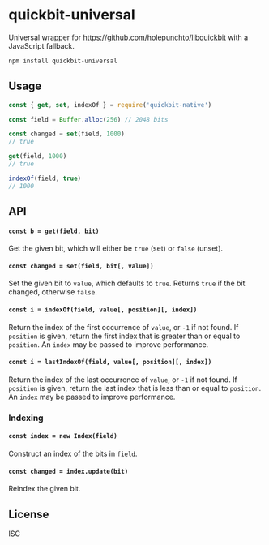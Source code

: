 # quickbit-universal

Universal wrapper for https://github.com/holepunchto/libquickbit with a JavaScript fallback.

```sh
npm install quickbit-universal
```

## Usage

```js
const { get, set, indexOf } = require('quickbit-native')

const field = Buffer.alloc(256) // 2048 bits

const changed = set(field, 1000)
// true

get(field, 1000)
// true

indexOf(field, true)
// 1000
```

## API

#### `const b = get(field, bit)`

Get the given bit, which will either be `true` (set) or `false` (unset).

#### `const changed = set(field, bit[, value])`

Set the given bit to `value`, which defaults to `true`. Returns `true` if the bit changed, otherwise `false`.

#### `const i = indexOf(field, value[, position][, index])`

Return the index of the first occurrence of `value`, or `-1` if not found. If `position` is given, return the first index that is greater than or equal to `position`. An `index` may be passed to improve performance.

#### `const i = lastIndexOf(field, value[, position][, index])`

Return the index of the last occurrence of `value`, or `-1` if not found. If `position` is given, return the last index that is less than or equal to `position`. An `index` may be passed to improve performance.

### Indexing

#### `const index = new Index(field)`

Construct an index of the bits in `field`.

#### `const changed = index.update(bit)`

Reindex the given bit.

## License

ISC
